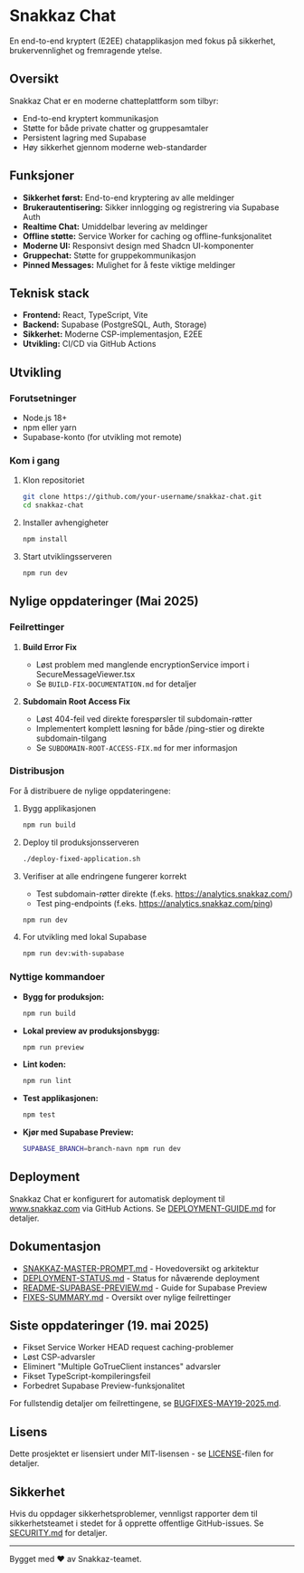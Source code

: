 # Snakkaz Chat

En end-to-end kryptert (E2EE) chatapplikasjon med fokus på sikkerhet, brukervennlighet og fremragende ytelse.

## Oversikt

Snakkaz Chat er en moderne chatteplattform som tilbyr:
- End-to-end kryptert kommunikasjon
- Støtte for både private chatter og gruppesamtaler
- Persistent lagring med Supabase
- Høy sikkerhet gjennom moderne web-standarder

## Funksjoner

- **Sikkerhet først:** End-to-end kryptering av alle meldinger
- **Brukerautentisering:** Sikker innlogging og registrering via Supabase Auth
- **Realtime Chat:** Umiddelbar levering av meldinger
- **Offline støtte:** Service Worker for caching og offline-funksjonalitet
- **Moderne UI:** Responsivt design med Shadcn UI-komponenter
- **Gruppechat:** Støtte for gruppekommunikasjon
- **Pinned Messages:** Mulighet for å feste viktige meldinger

## Teknisk stack

- **Frontend:** React, TypeScript, Vite
- **Backend:** Supabase (PostgreSQL, Auth, Storage)
- **Sikkerhet:** Moderne CSP-implementasjon, E2EE
- **Utvikling:** CI/CD via GitHub Actions

## Utvikling

### Forutsetninger

- Node.js 18+ 
- npm eller yarn
- Supabase-konto (for utvikling mot remote)

### Kom i gang

1. Klon repositoriet
   ```bash
   git clone https://github.com/your-username/snakkaz-chat.git
   cd snakkaz-chat
   ```

2. Installer avhengigheter
   ```bash
   npm install
   ```

3. Start utviklingsserveren
   ```bash
   npm run dev
   ```

## Nylige oppdateringer (Mai 2025)

### Feilrettinger

1. **Build Error Fix**
   - Løst problem med manglende encryptionService import i SecureMessageViewer.tsx
   - Se `BUILD-FIX-DOCUMENTATION.md` for detaljer

2. **Subdomain Root Access Fix**
   - Løst 404-feil ved direkte forespørsler til subdomain-røtter
   - Implementert komplett løsning for både /ping-stier og direkte subdomain-tilgang
   - Se `SUBDOMAIN-ROOT-ACCESS-FIX.md` for mer informasjon

### Distribusjon

For å distribuere de nylige oppdateringene:

1. Bygg applikasjonen
   ```bash
   npm run build
   ```

2. Deploy til produksjonsserveren
   ```bash
   ./deploy-fixed-application.sh
   ```

3. Verifiser at alle endringene fungerer korrekt
   - Test subdomain-røtter direkte (f.eks. https://analytics.snakkaz.com/)
   - Test ping-endpoints (f.eks. https://analytics.snakkaz.com/ping)
   ```bash
   npm run dev
   ```

4. For utvikling med lokal Supabase
   ```bash
   npm run dev:with-supabase
   ```

### Nyttige kommandoer

- **Bygg for produksjon:**
  ```bash
  npm run build
  ```

- **Lokal preview av produksjonsbygg:**
  ```bash
  npm run preview
  ```

- **Lint koden:**
  ```bash
  npm run lint
  ```

- **Test applikasjonen:**
  ```bash
  npm test
  ```

- **Kjør med Supabase Preview:**
  ```bash
  SUPABASE_BRANCH=branch-navn npm run dev
  ```

## Deployment

Snakkaz Chat er konfigurert for automatisk deployment til www.snakkaz.com via GitHub Actions. Se [DEPLOYMENT-GUIDE.md](./DEPLOYMENT-GUIDE.md) for detaljer.

## Dokumentasjon

- [SNAKKAZ-MASTER-PROMPT.md](./SNAKKAZ-MASTER-PROMPT.md) - Hovedoversikt og arkitektur
- [DEPLOYMENT-STATUS.md](./DEPLOYMENT-STATUS.md) - Status for nåværende deployment
- [README-SUPABASE-PREVIEW.md](./README-SUPABASE-PREVIEW.md) - Guide for Supabase Preview
- [FIXES-SUMMARY.md](./FIXES-SUMMARY.md) - Oversikt over nylige feilrettinger

## Siste oppdateringer (19. mai 2025)

- Fikset Service Worker HEAD request caching-problemer
- Løst CSP-advarsler
- Eliminert "Multiple GoTrueClient instances" advarsler
- Fikset TypeScript-kompileringsfeil
- Forbedret Supabase Preview-funksjonalitet

For fullstendig detaljer om feilrettingene, se [BUGFIXES-MAY19-2025.md](./BUGFIXES-MAY19-2025.md).

## Lisens

Dette prosjektet er lisensiert under MIT-lisensen - se [LICENSE](LICENSE)-filen for detaljer.

## Sikkerhet

Hvis du oppdager sikkerhetsproblemer, vennligst rapporter dem til sikkerhetsteamet i stedet for å opprette offentlige GitHub-issues. Se [SECURITY.md](./SECURITY.md) for detaljer.

---

Bygget med ❤️ av Snakkaz-teamet.
